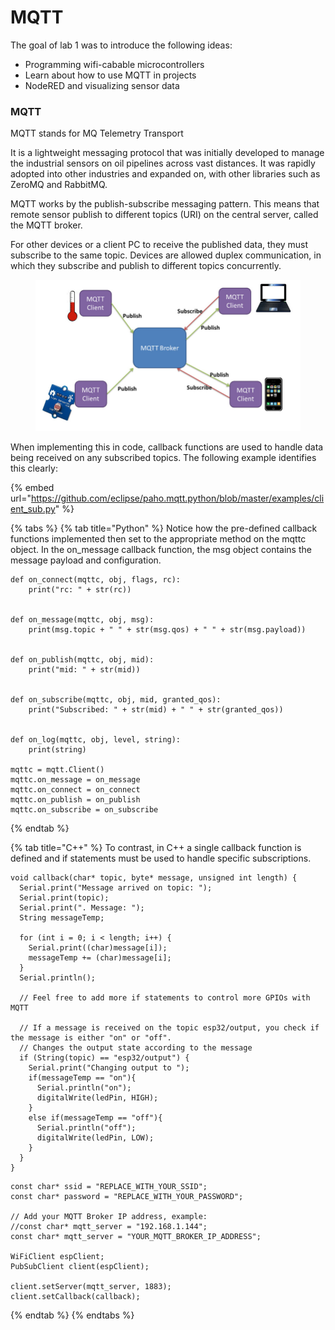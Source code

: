 # MQTT

The goal of lab 1 was to introduce the following ideas:

* Programming wifi-cabable microcontrollers
* Learn about how to use MQTT in projects
* NodeRED and visualizing sensor data

### MQTT

MQTT stands for MQ Telemetry Transport

It is a lightweight messaging protocol that was initially developed to manage the industrial sensors on oil pipelines across vast distances. It was rapidly adopted into other industries and expanded on, with other libraries such as ZeroMQ and RabbitMQ.

MQTT works by the publish-subscribe messaging pattern. This means that remote sensor publish to different topics (URI) on the central server, called the MQTT broker.&#x20;

For other devices or a client PC to receive the published data, they must subscribe to the same topic. Devices are allowed duplex communication, in which they subscribe and publish to different topics concurrently.&#x20;

<figure><img src="../.gitbook/assets/image (2).png" alt=""><figcaption></figcaption></figure>

When implementing this in code, callback functions are used to handle data being received on any subscribed topics. The following example identifies this clearly:

{% embed url="https://github.com/eclipse/paho.mqtt.python/blob/master/examples/client_sub.py" %}

{% tabs %}
{% tab title="Python" %}
Notice how the pre-defined callback functions implemented then set to the appropriate method on the mqttc object. In the on\_message callback function, the msg object contains the message payload and configuration.



```
def on_connect(mqttc, obj, flags, rc):
    print("rc: " + str(rc))


def on_message(mqttc, obj, msg):
    print(msg.topic + " " + str(msg.qos) + " " + str(msg.payload))


def on_publish(mqttc, obj, mid):
    print("mid: " + str(mid))


def on_subscribe(mqttc, obj, mid, granted_qos):
    print("Subscribed: " + str(mid) + " " + str(granted_qos))


def on_log(mqttc, obj, level, string):
    print(string)

mqttc = mqtt.Client()
mqttc.on_message = on_message
mqttc.on_connect = on_connect
mqttc.on_publish = on_publish
mqttc.on_subscribe = on_subscribe
```
{% endtab %}

{% tab title="C++" %}
To contrast, in C++ a single callback function is defined and if statements must be used to handle specific subscriptions.



```
void callback(char* topic, byte* message, unsigned int length) {
  Serial.print("Message arrived on topic: ");
  Serial.print(topic);
  Serial.print(". Message: ");
  String messageTemp;
  
  for (int i = 0; i < length; i++) {
    Serial.print((char)message[i]);
    messageTemp += (char)message[i];
  }
  Serial.println();

  // Feel free to add more if statements to control more GPIOs with MQTT

  // If a message is received on the topic esp32/output, you check if the message is either "on" or "off". 
  // Changes the output state according to the message
  if (String(topic) == "esp32/output") {
    Serial.print("Changing output to ");
    if(messageTemp == "on"){
      Serial.println("on");
      digitalWrite(ledPin, HIGH);
    }
    else if(messageTemp == "off"){
      Serial.println("off");
      digitalWrite(ledPin, LOW);
    }
  }
}
```



```
const char* ssid = "REPLACE_WITH_YOUR_SSID";
const char* password = "REPLACE_WITH_YOUR_PASSWORD";

// Add your MQTT Broker IP address, example:
//const char* mqtt_server = "192.168.1.144";
const char* mqtt_server = "YOUR_MQTT_BROKER_IP_ADDRESS";

WiFiClient espClient;
PubSubClient client(espClient);

client.setServer(mqtt_server, 1883);
client.setCallback(callback);
```
{% endtab %}
{% endtabs %}

